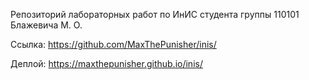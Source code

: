 Репозиторий лабораторных работ по ИнИС студента группы 110101 Блажевича М. О.

Ссылка: https://github.com/MaxThePunisher/inis/

Деплой: https://maxthepunisher.github.io/inis/
